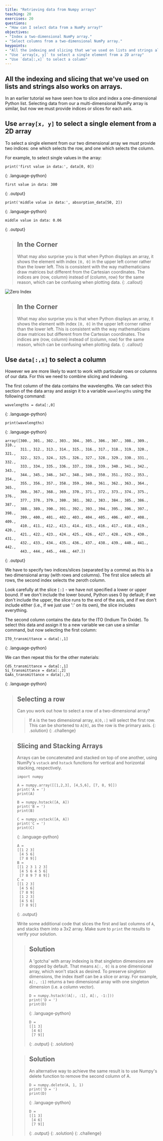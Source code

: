 ```yaml
---
title: "Retrieving data from Numpy arrays"
teaching: 20
exercises: 20
questions:
- "How can I select data from a NumPy array?"
objectives:
- "Index a two-dimensional NumPy array."
- "Select columns from a two-dimensional NumPy array."
keypoints:
- "All the indexing and slicing that we've used on lists and strings also works on arrays."
- "Use `array[x, y]` to select a single element from a 2D array"
- "Use `data[:,x]` to select a column"
---
```


## All the indexing and slicing that we've used on lists and strings also works on arrays.

In an earlier tutorial we have seen how to slice and index a one-dimensional Python list. 
Selecting data from our a multi-dimensional NumPy array is similar, but now we must provide indices or slices for each axis.

## Use `array[x, y]` to select a single element from a 2D array

To select a single element from our two dimensional array we must provide two indices: 
one which selects the row, and one which selects the column.

For example, to select single values in the array:

~~~
print('first value in data:', data[0, 0])
~~~
{: .language-python}

~~~
first value in data: 300
~~~
{: .output}

~~~
print('middle value in data:', absorption_data[50, 2])
~~~
{: .language-python}

~~~
middle value in data: 0.06
~~~
{: .output}

> ## In the Corner
>
> What may also surprise you is that when Python displays an array,
> it shows the element with index `[0, 0]` in the upper left corner
> rather than the lower left.
> This is consistent with the way mathematicians draw matrices
> but different from the Cartesian coordinates.
> The indices are (row, column) instead of (column, row) for the same reason,
> which can be confusing when plotting data.
{: .callout}

![Zero Index](../fig/python-zero-index.png)

> ## In the Corner
>
> What may also surprise you is that when Python displays an array,
> it shows the element with index `[0, 0]` in the upper left corner
> rather than the lower left.
> This is consistent with the way mathematicians draw matrices
> but different from the Cartesian coordinates.
> The indices are (row, column) instead of (column, row) for the same reason,
> which can be confusing when plotting data.
{: .callout}

## Use `data[:,x]` to select a column
However we are more likely to want to work with particular rows or columns of our data. For this we need to combine slicing and indexing.

The first column of the data contains the wavelengths. We can select this section of the data array and assign it to a variable `wavelengths` using the following command:

~~~
wavelengths = data[:,0]
~~~
{: .language-python}

~~~
print(wavelengths)
~~~
{: .language-python}

~~~
array([300., 301., 302., 303., 304., 305., 306., 307., 308., 309., 310.,
       311., 312., 313., 314., 315., 316., 317., 318., 319., 320., 321.,
       322., 323., 324., 325., 326., 327., 328., 329., 330., 331., 332.,
       333., 334., 335., 336., 337., 338., 339., 340., 341., 342., 343.,
       344., 345., 346., 347., 348., 349., 350., 351., 352., 353., 354.,
       355., 356., 357., 358., 359., 360., 361., 362., 363., 364., 365.,
       366., 367., 368., 369., 370., 371., 372., 373., 374., 375., 376.,
       377., 378., 379., 380., 381., 382., 383., 384., 385., 386., 387.,
       388., 389., 390., 391., 392., 393., 394., 395., 396., 397., 398.,
       399., 400., 401., 402., 403., 404., 405., 406., 407., 408., 409.,
       410., 411., 412., 413., 414., 415., 416., 417., 418., 419., 420.,
       421., 422., 423., 424., 425., 426., 427., 428., 429., 430., 431.,
       432., 433., 434., 435., 436., 437., 438., 439., 440., 441., 442.,
       443., 444., 445., 446., 447.])
~~~
{: .output}

We have to specify two indices/slices (separated by a comma) as this is a two dimensional array (with rows and columns). 
The first slice selects all rows, the second index selects the zeroth column. 

Look carefully at the slice `[:]` - we have not specified a lower or upper bound. If we don't include the lower
bound, Python uses 0 by default; if we don't include the upper, the slice runs to the end of the
axis, and if we don't include either (i.e., if we just use ':' on its own), the slice includes
everything. 

The second column contains the data for the ITO (Indium Tin Oxide). To select this data and assign it to a new variable we can use a similar command, but now selecting the first column:

~~~
ITO_transmittance = data[:,1]
~~~
{: .language-python}

We can then repeat this for the other materials:

~~~
CdS_transmittance = data[:,1]
Si_transmittance = data[:,2]
GaAs_transmittance = data[:,3]
~~~
{: .language-python}

> ## Selecting a row
>
> Can you work out how to select a row of a two-dimensional array?
> 
> > If `A` is the two dimensional array, `A[0,:]` will select the first row. 
> > This can be shortened to `A[0]`, as the row is the primary axis.
> > {: .solution}
{: .challenge}

> ## Slicing and Stacking Arrays
>
> Arrays can be concatenated and stacked on top of one another,
> using NumPy's `vstack` and `hstack` functions for vertical and horizontal stacking, respectively.
>
> ~~~
> import numpy
>
> A = numpy.array([[1,2,3], [4,5,6], [7, 8, 9]])
> print('A = ')
> print(A)
>
> B = numpy.hstack([A, A])
> print('B = ')
> print(B)
>
> C = numpy.vstack([A, A])
> print('C = ')
> print(C)
> ~~~
> {: .language-python}
>
> ~~~
> A =
> [[1 2 3]
>  [4 5 6]
>  [7 8 9]]
> B =
> [[1 2 3 1 2 3]
>  [4 5 6 4 5 6]
>  [7 8 9 7 8 9]]
> C =
> [[1 2 3]
>  [4 5 6]
>  [7 8 9]
>  [1 2 3]
>  [4 5 6]
>  [7 8 9]]
> ~~~
> {: .output}
>
> Write some additional code that slices the first and last columns of `A`,
> and stacks them into a 3x2 array.
> Make sure to `print` the results to verify your solution.
>
> > ## Solution
> >
> > A 'gotcha' with array indexing is that singleton dimensions
> > are dropped by default. That means `A[:, 0]` is a one dimensional
> > array, which won't stack as desired. To preserve singleton dimensions,
> > the index itself can be a slice or array. For example, `A[:, :1]` returns
> > a two dimensional array with one singleton dimension (i.e. a column
> > vector).
> >
> > ~~~
> > D = numpy.hstack((A[:, :1], A[:, -1:]))
> > print('D = ')
> > print(D)
> > ~~~
> > {: .language-python}
> >
> > ~~~
> > D =
> > [[1 3]
> >  [4 6]
> >  [7 9]]
> > ~~~
> > {: .output}
> {: .solution}
>
> > ## Solution
> >
> > An alternative way to achieve the same result is to use Numpy's
> > delete function to remove the second column of A.
> >
> > ~~~
> > D = numpy.delete(A, 1, 1)
> > print('D = ')
> > print(D)
> > ~~~
> > {: .language-python}
> >
> > ~~~
> > D =
> > [[1 3]
> >  [4 6]
> >  [7 9]]
> > ~~~
> > {: .output}
> {: .solution}
{: .challenge}
